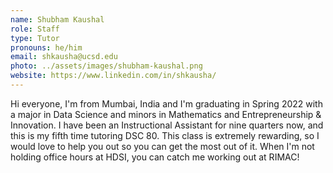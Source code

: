```yaml
---
name: Shubham Kaushal
role: Staff
type: Tutor
pronouns: he/him
email: shkausha@ucsd.edu
photo: ../assets/images/shubham-kaushal.png
website: https://www.linkedin.com/in/shkausha/
---
```


Hi everyone, I'm from Mumbai, India and I'm graduating in Spring 2022 with a major in Data Science and minors in Mathematics and Entrepreneurship & Innovation. I have been an Instructional Assistant for nine quarters now, and this is my fifth time tutoring DSC 80. This class is extremely rewarding, so I would love to help you out so you can get the most out of it. When I'm not holding office hours at HDSI, you can catch me working out at RIMAC!